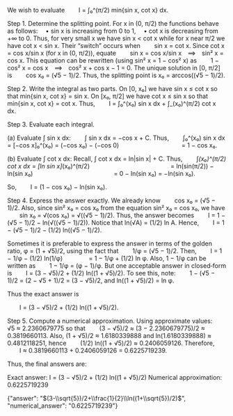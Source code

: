 We wish to evaluate
  I = ∫₀^(π/2) min{sin x, cot x} dx.

Step 1. Determine the splitting point.
For x in (0, π/2) the functions behave as follows:
 • sin x is increasing from 0 to 1,
 • cot x is decreasing from +∞ to 0.
Thus, for very small x we have sin x < cot x while for x near π/2 we have cot x < sin x. Their “switch” occurs when
  sin x = cot x.
Since cot x = cos x/sin x (for x in (0, π/2)), equate
  sin x = cos x/sin x ⟹ sin² x = cos x.
This equation can be rewritten (using sin² x = 1 − cos² x) as
  1 − cos² x = cos x ⟹ cos² x + cos x − 1 = 0.
The unique solution in [0, π/2] is
  cos x₀ = (√5 − 1)/2.
Thus, the splitting point is x₀ = arccos((√5 − 1)/2).

Step 2. Write the integral as two parts.
On [0, x₀] we have sin x ≤ cot x so that min{sin x, cot x} = sin x.
On [x₀, π/2] we have cot x ≤ sin x so that min{sin x, cot x} = cot x.
Thus,
  I = ∫₀^(x₀) sin x dx + ∫_(x₀)^(π/2) cot x dx.

Step 3. Evaluate each integral.

(a) Evaluate ∫ sin x dx:
  ∫ sin x dx = −cos x + C.
Thus,
  ∫₀^(x₀) sin x dx = [−cos x]₀^(x₀) = (−cos x₀) − (−cos 0)
          = 1 − cos x₀.

(b) Evaluate ∫ cot x dx:
Recall, ∫ cot x dx = ln|sin x| + C.
Thus,
  ∫_(x₀)^(π/2) cot x dx = [ln sin x]_(x₀)^(π/2)
             = ln(sin(π/2)) − ln(sin x₀)
             = 0 − ln(sin x₀) = −ln(sin x₀).

So,
  I = (1 − cos x₀) − ln(sin x₀).

Step 4. Express the answer exactly.
We already know
  cos x₀ = (√5 − 1)/2.
Also, since sin² x₀ = cos x₀ from the equation sin² x₀ = cos x₀, we have
  sin x₀ = √(cos x₀) = √((√5 − 1)/2).
Thus, the answer becomes
  I = 1 − (√5 − 1)/2 − ln(√((√5 − 1)/2)).
Notice that ln(√A) = (1/2) ln A. Hence,
  I = 1 − (√5 − 1)/2 − (1/2) ln((√5 − 1)/2).

Sometimes it is preferable to express the answer in terms of the golden ratio, φ = (1 + √5)/2, using the fact that
  1/φ = (√5 − 1)/2.
Then,
  I = 1 − 1/φ − (1/2) ln(1/φ)
    = 1 − 1/φ + (1/2) ln φ.
Also, 1 − 1/φ can be written as
  1 − 1/φ = (φ − 1)/φ.
But one acceptable answer in closed‐form is
  I = (3 − √5)/2 + (1/2) ln((1 + √5)/2).
To see this, note:
  1 − (√5 − 1)/2 = (2 − √5 + 1)/2 = (3 − √5)/2,
and ln((1 + √5)/2) = ln φ.

Thus the exact answer is

  I = (3 − √5)/2 + (1/2) ln((1 + √5)/2).

Step 5. Compute a numerical approximation.
Using approximate values:
 √5 ≈ 2.2360679775 so that
  (3 − √5)/2 ≈ (3 − 2.2360679775)/2 ≈ 0.3819660113.
Also, (1 + √5)/2 ≈ 1.6180339888 and ln(1.6180339888) ≈ 0.4812118251, hence
  (1/2) ln((1 + √5)/2) ≈ 0.2406059126.
Therefore,
  I ≈ 0.3819660113 + 0.2406059126 = 0.6225719239.

Thus, the final answers are:

Exact answer: I = (3 − √5)/2 + (1/2) ln((1 + √5)/2)
Numerical approximation: 0.6225719239

{"answer": "$(3-\\sqrt{5})/2+\\frac{1}{2}\\ln((1+\\sqrt{5})/2)$", "numerical_answer": "0.6225719239"}